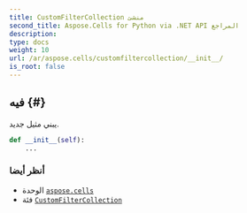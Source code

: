 ```yaml
---
title: CustomFilterCollection منشئ
second_title: Aspose.Cells for Python via .NET API المراجع
description:
type: docs
weight: 10
url: /ar/aspose.cells/customfiltercollection/__init__/
is_root: false
---
```

##  __فيه__ {#}
يبني مثيل جديد.



```python
def __init__(self):
    ...
```





###  أنظر أيضا
* الوحدة [`aspose.cells`](../../)
* فئة [`CustomFilterCollection`](/cells/python-net/ar/aspose.cells/customfiltercollection)
